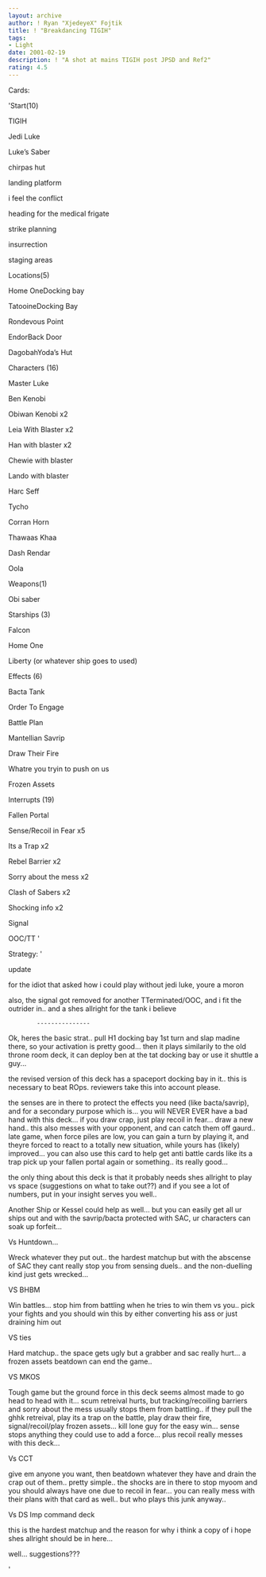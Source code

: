 ```yaml
---
layout: archive
author: ! Ryan "XjedeyeX" Fojtik
title: ! "Breakdancing TIGIH"
tags:
- Light
date: 2001-02-19
description: ! "A shot at mains TIGIH post JPSD and Ref2"
rating: 4.5
---
```

Cards: 

'Start(10)

TIGIH

Jedi Luke

Luke’s Saber

chirpas hut

landing platform

i feel the conflict

heading for the medical frigate

strike planning 

insurrection

staging areas


Locations(5)

Home OneDocking bay

TatooineDocking Bay 

Rondevous Point

EndorBack Door

DagobahYoda’s Hut


Characters (16)

Master Luke

Ben Kenobi

Obiwan Kenobi x2

Leia With Blaster x2

Han with blaster x2

Chewie with blaster

Lando with blaster

Harc Seff

Tycho

Corran Horn

Thawaas Khaa

Dash Rendar

Oola


Weapons(1)

Obi saber


Starships (3)

Falcon

Home One

Liberty (or whatever ship goes to used)


Effects (6)

Bacta Tank

Order To Engage

Battle Plan

Mantellian Savrip

Draw Their Fire

Whatre you tryin to push on us

Frozen Assets


Interrupts (19)

Fallen Portal

Sense/Recoil in Fear x5

Its a Trap x2

Rebel Barrier x2

Sorry about the mess x2

Clash of Sabers x2

Shocking info x2

Signal 

OOC/TT  '

Strategy: '

update

for the idiot that asked how i could play without jedi luke, youre a moron


also, the signal got removed for another TTerminated/OOC, and i fit the outrider in.. and a shes allright for the tank i believe

            ---------------


Ok, heres the basic strat.. pull H1 docking bay 1st turn and slap madine there, so your activation is pretty good... then it plays similarily to the old throne room deck, it can deploy ben at the tat docking bay or use it shuttle a guy... 


the revised version of this deck has a spaceport docking bay in it.. this is necessary to beat ROps. reviewers take this into account please.


the senses are in there to protect the effects you need (like bacta/savrip), and for a secondary purpose which is... you will NEVER EVER have a bad hand with this deck... if you draw crap, just play recoil in fear... draw a new hand.. this also messes with your opponent, and can catch them off gaurd.. late game, when force piles are low, you can gain a turn by playing it, and theyre forced to react to a totally new situation, while yours has (likely) improved... you can also use this card to help get anti battle cards like its a trap pick up your fallen portal again or something.. its really good...  


the only thing about this deck is that it probably needs shes allright to play vs space (suggestions on what to take out??) and if you see a lot of numbers, put in your insight serves you well.. 


Another Ship or Kessel could help as well... but you can easily get all ur ships out and with the savrip/bacta protected with SAC, ur characters can soak up forfeit...


Vs Huntdown... 

Wreck whatever they put out.. the hardest matchup but with the abscense of SAC they cant really stop you from sensing duels.. and the non-duelling kind just gets wrecked... 


VS BHBM

Win battles... stop him from battling when he tries to win them vs you.. pick your fights and you should win this by either converting his ass or just draining him out


VS ties

Hard matchup.. the space gets ugly but a grabber and sac really hurt... a frozen assets beatdown can end the game..


VS MKOS

Tough game but the ground force in this deck seems almost made to go head to head with it... scum retreival hurts, but tracking/recoiling barriers and sorry about the mess usually stops them from battling.. if they pull the ghhk retreival, play its a trap on the battle, play draw their fire, signal/recoil/play frozen assets... kill lone guy for the easy win... sense stops anything they could use to add a force... plus recoil really messes with this deck... 


Vs CCT

give em anyone you want, then beatdown whatever they have and drain the crap out of them.. pretty simple.. the shocks are in there to stop myoom and you should always have one due to recoil in fear... you can really mess with their plans with that card as well.. but who plays this junk anyway.. 


Vs DS Imp command deck

this is the hardest matchup and the reason for why i think a copy of i hope shes allright should be in here... 


well... suggestions???


'